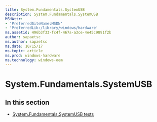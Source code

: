 ```yaml
---
title: System.Fundamentals.SystemUSB
description: System.Fundamentals.SystemUSB
MSHAttr:
- 'PreferredSiteName:MSDN'
- 'PreferredLib:/library/windows/hardware'
ms.assetid: 496b3f33-fc4f-467a-a3ce-4e45c9891f2b
author: sapaetsc
ms.author: sapaetsc
ms.date: 10/15/17
ms.topic: article
ms.prod: windows-hardware
ms.technology: windows-oem
---
```


# System.Fundamentals.SystemUSB


## <span id="in_this_section"></span>In this section


-   [System.Fundamentals.SystemUSB tests](system-fundamentals-systemusb-tests.md)

 

 






